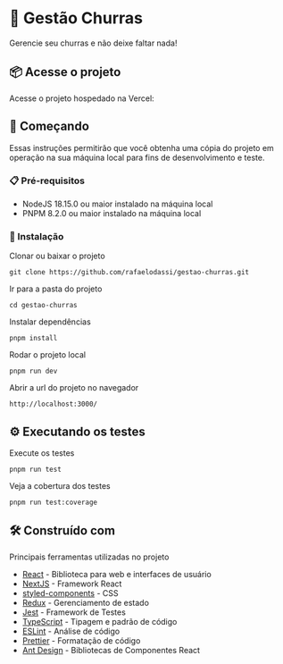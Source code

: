 # 🍺 Gestão Churras

Gerencie seu churras e não deixe faltar nada!

## 📦 Acesse o projeto

Acesse o projeto hospedado na Vercel:

## 🚀 Começando

Essas instruções permitirão que você obtenha uma cópia do projeto em operação na sua máquina local para fins de desenvolvimento e teste.

### 📋 Pré-requisitos

- NodeJS 18.15.0 ou maior instalado na máquina local
- PNPM 8.2.0 ou maior instalado na máquina local

### 🔧 Instalação

Clonar ou baixar o projeto

```
git clone https://github.com/rafaelodassi/gestao-churras.git
```

Ir para a pasta do projeto

```
cd gestao-churras
```

Instalar dependências

```
pnpm install
```

Rodar o projeto local

```
pnpm run dev
```

Abrir a url do projeto no navegador

```
http://localhost:3000/
```

## ⚙️ Executando os testes

Execute os testes

```
pnpm run test
```

Veja a cobertura dos testes

```
pnpm run test:coverage
```

## 🛠️ Construído com

Principais ferramentas utilizadas no projeto

- [React](https://react.dev/) - Biblioteca para web e interfaces de usuário
- [NextJS](https://nextjs.org/) - Framework React
- [styled-components](https://styled-components.com/) - CSS
- [Redux](https://redux.js.org/) - Gerenciamento de estado
- [Jest](https://jestjs.io/pt-BR/) - Framework de Testes
- [TypeScript](https://www.typescriptlang.org/) - Tipagem e padrão de código
- [ESLint](https://eslint.org/) - Análise de código
- [Prettier](https://prettier.io/) - Formatação de código
- [Ant Design](https://ant.design/) - Bibliotecas de Componentes React
